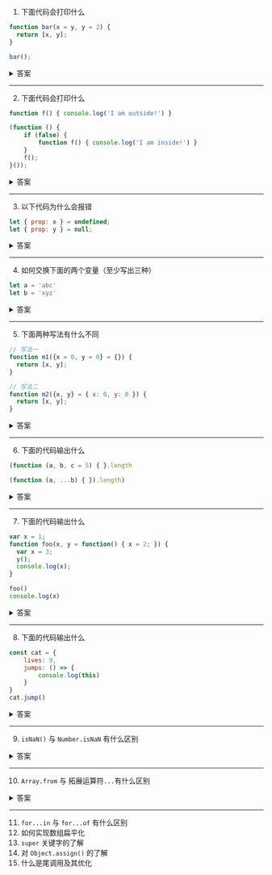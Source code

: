 1. 下面代码会打印什么
```js
function bar(x = y, y = 2) {
  return [x, y];
}

bar();
```

<details>

<summary>答案</summary>

报错 

`y` 在没赋值之前使用，隐藏的 `暂时性死区`

暂时性死区的本质：只要一进入当前作用域，所要使用的变量就已经存在了，但是不可获取，只有等到声明变量的那一行代码出现，才可以获取和使用该变量

</details>

---

2. 下面代码会打印什么
```js
function f() { console.log('I am outside!') }

(function () {
    if (false) {
        function f() { console.log('I am inside!') }
    }
    f();
}());
```

<details>

<summary>答案</summary>

在 `ES5` 的执行环境(比如 `IE8` )，会打印 `I am inside`，执行方式类似下面这样
```js
function f() { console.log('I am outside!') }

(function () {
    function f() { console.log('I am inside!') }
    if (false) {}
    f();
}())
```

在 `ES6` 的执行环境会报错.这是因为在 `ES6` 环境中，`if` 语句这里形成了块级作用域，在块级作用域中的函数声明类似使用 `var` 声明一个变量，只会将声明提升到所在作用域头部。所以，执行方式就类似下面这样
```js
function f() { console.log('I am outside!') }

(function () {
    var f;
    if (false) {
        function f() { console.log('I am inside!') }
    }
    f(); // 由于 f 是 undefined，所以就导致了错误
}())
```
</details>

---

3. 以下代码为什么会报错
```js
let { prop: x } = undefined;
let { prop: y } = null;
```

<details>

<summary>答案</summary>

解构赋值的规则是：只要等号右边的值不是对象或数组，就先将其转为对象。由于 `undefined` 和 `null` 无法转为对象，所以对它们进行解构赋值，都会报错

</details>

---

4. 如何交换下面的两个变量（至少写出三种）
```js
let a = 'abc'
let b = 'xyz'
```

<details>

<summary>答案</summary>

- 解构赋值
```js
[a, b] = [b, a]
```
- 变成一个对象
```js
a = {a: b, b: a}
b = a.b
a = a.a
```
- 变成一个数组
```js
a = [a, b]
b = a[0]
a = a[1]
```
- 比较骚的方式
```js
a = [b, b = a][0]
```

......

</details>

---

5. 下面两种写法有什么不同
```js
// 写法一
function m1({x = 0, y = 0} = {}) {
  return [x, y];
}

// 写法二
function m2({x, y} = { x: 0, y: 0 }) {
  return [x, y];
}
```

<details>

<summary>答案</summary>

上面的两种写法都对函数的参数设定了默认值

区别是 写法一函数参数的默认值是空对象，但是设置了对象解构赋值的默认值；写法二函数参数的默认值是一个具体的对象，但是没有设置对象解构赋值的默认值

测试方式：
```js
// 函数没有参数的情况
m1() // [0, 0]
m2() // [0, 0]

// x 和 y 都有值的情况
m1({x: 3, y: 8}) // [3, 8]
m2({x: 3, y: 8}) // [3, 8]

// x 有值，y 无值的情况
m1({x: 3}) // [3, 0]
m2({x: 3}) // [3, undefined]

// x 和 y 都无值的情况
m1({}) // [0, 0];
m2({}) // [undefined, undefined]

m1({z: 3}) // [0, 0]
m2({ z: 3 }) // [undefined, undefined]
```

</details>

--- 

6. 下面的代码输出什么
```js
(function (a, b, c = 5) { }.length

(function (a, ...b) { }).length) 
```

<details>

<summary>答案</summary>

2   1

函数参数的默认值以及 `reset` 参数 不计算在函数的 `length` 当中

</details>

--- 

7. 下面的代码输出什么
```js
var x = 1;
function foo(x, y = function() { x = 2; }) {
  var x = 3;
  y();
  console.log(x);
}

foo() 
console.log(x)
```

<details>

<summary>答案</summary>

3 1

- 函数参数和函数内部是两个不同的作用域
- 函数执行的时候，先执行函数参数，然后再执行函数体

正是由于它们是不同的作用域，而且在函数体中使用 `var` 重新声明了变量，所以后面的打印结果就是 `3`；如果没有使用 `var` 声明，而是直接这样 `x = 3` ，那么最终的打印结果就是 2

`x` 的打印结果是 `1`，作用域问题

</details>

---

8. 下面的代码输出什么
```js
const cat = {
    lives: 9,
    jumps: () => {
        console.log(this)
    }
}
cat.jump() 
```

<details>

<summary>答案</summary>

报错 

- 箭头函数没有 `this`
- 对象不能构成单独的作用域

所以上面代码中的 `this` 是指向全局的

</details>

---

9. `isNaN()` 与 `Number.isNaN` 有什么区别

<details>

<summary>答案</summary>

都可以用来检查一个值是否为 `NaN`

区别是 `Number.isNaN()` 不会对值进行转换，如果值不是 `Number` 类型，就直接返回 `false`

```js
isNaN(123)  // false
Number.isNaN(123) // false

isNaN(NaN) // true
Number.isNaN(NaN) // true

isNaN('abc') // true
Number.isNaN('abc') // false

```

</details>

---

10. `Array.from` 与 拓展运算符`...`有什么区别

<details>

<summary>答案</summary>

两者都可以将某些数据结构转换为数组

`扩展运算符` 背后调用的是遍历器接口（`Symbol.iterator`），如果一个对象没有部署这个接口，就无法转换
> 它的主要使用场景包括函数调用、复制、合并数组以及结合解构赋值生成新的数组等

`Array.from` 方法还支持类似数组的对象(任何有 `length` 属性的对象，都可以通过 `Array.from` 方法转为数组，而此时扩展运算符就无法转换)
> 它的使用场景主要是将两类对象转换为真正的数组：类似数组的对象和可遍历（`iterable`）的对象（包括 `ES6` 新增的数据结构 `Set` 和 `Map`）

另外，`Array.from` 还接收第二个参数，类似于 `map` 操作

```js
let obj = {length: 3}

Array.from(obj) // [undefined, undefined, undefined]
[...obj] // 报错：object is not iterable
```

```js
let arr = [1, 2, 3]

add(...arr) // 相当于 add(1, 2, 3)
Array.from(arr, v=> v * 2) // [2, 4, 6]
```

</details>

---

11. `for...in` 与 `for...of` 有什么区别
12. 如何实现数组扁平化
13. `super` 关键字的了解
14. 对 `Object.assign()` 的了解
15. 什么是尾调用及其优化




